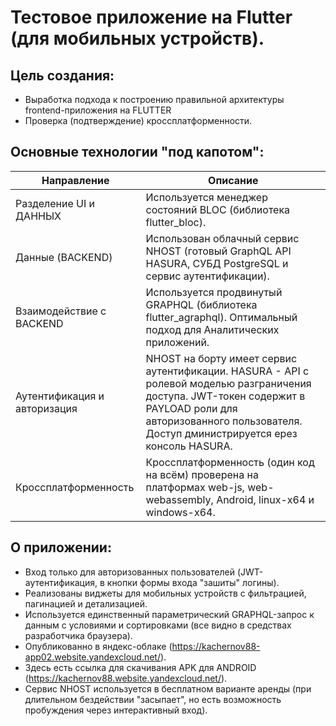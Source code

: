 # Тестовое приложение на Flutter (для мобильных устройств).


## Цель создания:

- Выработка подхода к построению правильной архитектуры frontend-приложения на FLUTTER 
- Проверка (подтверждение) кроссплатформенности.

## Основные технологии "под капотом":

| Направление                  | Описание                                                                                                          |
|------------------------------|-------------------------------------------------------------------------------------------------------------------|
| Разделение UI и ДАННЫХ       | Используется менеджер состояний BLOC (библиотека flutter_bloc).                                                   |
| Данные (BACKEND)             | Использован облачный сервис NHOST (готовый GraphQL API HASURA, СУБД PostgreSQL и сервис аутентификации).          |
| Взаимодействие с BACKEND     | Используется продвинутый GRAPHQL (библиотека flutter_agraphql). Оптимальный подход для Аналитических приложений.  |
| Аутентификация и авторизация | NHOST на борту имеет сервис аутентификации. HASURA - API с ролевой моделью разграничения доступа. JWT-токен содержит в PAYLOAD роли для авторизованного пользователя. Доступ дминистрируется ерез консоль HASURA. |
| Кроссплатформенность         | Кроссплатформенность (один код на всём) проверена на платформах web-js, web-webassembly, Android, linux-x64 и windows-x64. |

## О приложении:

- Вход только для авторизованных пользователей (JWT-аутентификация, в кнопки формы входа "зашиты" логины).
- Реализованы виджеты для мобильных устройств с фильтрацией, пагинацией и детализацией.
- Используется единственный параметрический GRAPHQL-запрос к данным с условиями и сортировками (все видно в средствах разработчика браузера).
- Опубликованно в яндекс-облаке (https://kachernov88-app02.website.yandexcloud.net/).
- Здесь есть ссылка для скачивания APK для ANDROID (https://kachernov88.website.yandexcloud.net/).
- Сервис NHOST используется в бесплатном варианте аренды (при длительном бездействии "засыпает", но есть возможность пробуждения через интерактивный вход).
